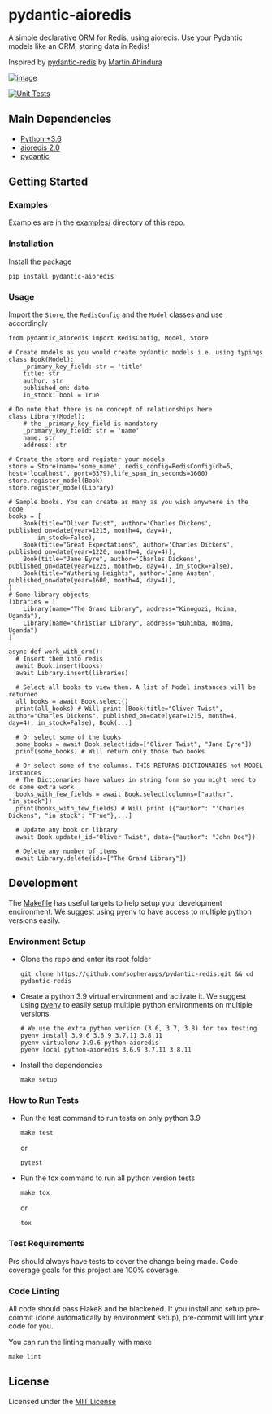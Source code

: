 # pydantic-aioredis

A simple declarative ORM for Redis, using aioredis. Use your Pydantic
models like an ORM, storing data in Redis!

Inspired by
[pydantic-redis](https://github.com/sopherapps/pydantic-redis) by
[Martin Ahindura](https://github.com/Tinitto)

[![image](https://codecov.io/gh/andrewthetechie/pydantic-aioredis/branch/master/graph/badge.svg?token=HXSNB1D4M3)](https://codecov.io/gh/andrewthetechie/pydantic-aioredis)

[![Unit Tests](https://github.com/andrewthetechie/pydantic-aioredis/actions/workflows/run_tests_with_tox.yaml/badge.svg?branch=main)](https://github.com/andrewthetechie/pydantic-aioredis/actions/workflows/run_tests_with_tox.yaml)

## Main Dependencies


-   [Python +3.6](https://www.python.org)
-   [aioredis 2.0](https://aioredis.readthedocs.io/en/latest/)
-   [pydantic](https://github.com/samuelcolvin/pydantic/)

## Getting Started

### Examples
Examples are in the [examples/](./examples) directory of this repo.

### Installation
Install the package

    
    pip install pydantic-aioredis

### Usage
Import the `Store`, the `RedisConfig` and the `Model` classes and use accordingly

    
    from pydantic_aioredis import RedisConfig, Model, Store

    # Create models as you would create pydantic models i.e. using typings
    class Book(Model):
        _primary_key_field: str = 'title'
        title: str
        author: str
        published_on: date
        in_stock: bool = True

    # Do note that there is no concept of relationships here
    class Library(Model):
        # the _primary_key_field is mandatory
        _primary_key_field: str = 'name'
        name: str
        address: str

    # Create the store and register your models
    store = Store(name='some_name', redis_config=RedisConfig(db=5, host='localhost', port=6379),life_span_in_seconds=3600)
    store.register_model(Book)
    store.register_model(Library)

    # Sample books. You can create as many as you wish anywhere in the code
    books = [
        Book(title="Oliver Twist", author='Charles Dickens', published_on=date(year=1215, month=4, day=4),
            in_stock=False),
        Book(title="Great Expectations", author='Charles Dickens', published_on=date(year=1220, month=4, day=4)),
        Book(title="Jane Eyre", author='Charles Dickens', published_on=date(year=1225, month=6, day=4), in_stock=False),
        Book(title="Wuthering Heights", author='Jane Austen', published_on=date(year=1600, month=4, day=4)),
    ]
    # Some library objects
    libraries = [
        Library(name="The Grand Library", address="Kinogozi, Hoima, Uganda"),
        Library(name="Christian Library", address="Buhimba, Hoima, Uganda")
    ]

    async def work_with_orm():
      # Insert them into redis
      await Book.insert(books)
      await Library.insert(libraries)

      # Select all books to view them. A list of Model instances will be returned
      all_books = await Book.select()
      print(all_books) # Will print [Book(title="Oliver Twist", author="Charles Dickens", published_on=date(year=1215, month=4, day=4), in_stock=False), Book(...]

      # Or select some of the books
      some_books = await Book.select(ids=["Oliver Twist", "Jane Eyre"])
      print(some_books) # Will return only those two books

      # Or select some of the columns. THIS RETURNS DICTIONARIES not MODEL Instances
      # The Dictionaries have values in string form so you might need to do some extra work
      books_with_few_fields = await Book.select(columns=["author", "in_stock"])
      print(books_with_few_fields) # Will print [{"author": "'Charles Dickens", "in_stock": "True"},...]

      # Update any book or library
      await Book.update(_id="Oliver Twist", data={"author": "John Doe"})

      # Delete any number of items
      await Library.delete(ids=["The Grand Library"])
    

## Development

The [Makefile](./makefile) has useful targets to help setup your
development encironment. We suggest using pyenv to have access to
multiple python versions easily.

### Environment Setup

-   Clone the repo and enter its root folder

    ``` {.sourceCode .bash}
    git clone https://github.com/sopherapps/pydantic-redis.git && cd pydantic-redis
    ```

-   Create a python 3.9 virtual environment and activate it. We suggest
    using [pyenv](https://github.com/pyenv/pyenv) to easily setup
    multiple python environments on multiple versions.

    ``` {.sourceCode .bash}
    # We use the extra python version (3.6, 3.7, 3.8) for tox testing
    pyenv install 3.9.6 3.6.9 3.7.11 3.8.11
    pyenv virtualenv 3.9.6 python-aioredis
    pyenv local python-aioredis 3.6.9 3.7.11 3.8.11
    ```

-   Install the dependencies

    ``` {.sourceCode .bash}
    make setup
    ```

### How to Run Tests

-   Run the test command to run tests on only python 3.9

    ``` {.sourceCode .bash}
    make test
    ```

    or

    ``` {.sourceCode .bash}
    pytest
    ```

-   Run the tox command to run all python version tests

    ``` {.sourceCode .bash}
    make tox
    ```

    or

    ``` {.sourceCode .base}
    tox
    ```

### Test Requirements

Prs should always have tests to cover the change being made. Code
coverage goals for this project are 100% coverage.

### Code Linting

All code should pass Flake8 and be blackened. If you install and setup
pre-commit (done automatically by environment setup), pre-commit will
lint your code for you.

You can run the linting manually with make

``` {.sourceCode .bash}
make lint
```

License
-------

Licensed under the [MIT License](./LICENSE)
